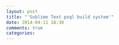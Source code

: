 ```yaml
---
layout: post
title: "'Sublime Text psql build system'"
date: 2014-04-11 18:30
comments: true
categories: 
---
```

